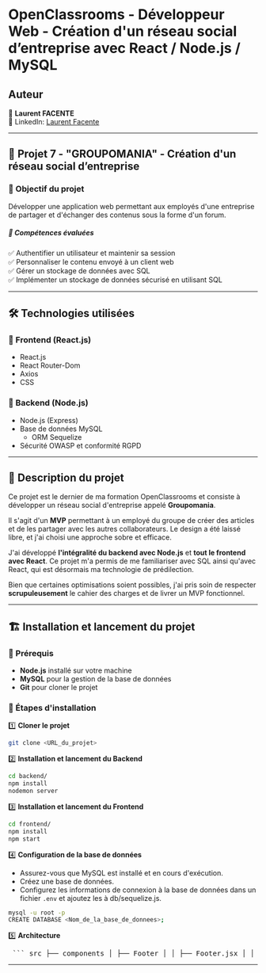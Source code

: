 #

# OpenClassrooms - Développeur Web - Création d'un réseau social d’entreprise avec React / Node.js / MySQL

## Auteur

👤 **Laurent FACENTE**\
📎 LinkedIn: [Laurent Facente](https://www.linkedin.com/in/laurentFacente/ "Visitez mon profil LinkedIn")

---

## 📌 Projet 7 - "GROUPOMANIA" - Création d'un réseau social d’entreprise

### 🎯 Objectif du projet

Développer une application web permettant aux employés d'une entreprise de partager et d'échanger des contenus sous la forme d'un forum.

##### 🚀 Compétences évaluées

✅ Authentifier un utilisateur et maintenir sa session\
✅ Personnaliser le contenu envoyé à un client web\
✅ Gérer un stockage de données avec SQL\
✅ Implémenter un stockage de données sécurisé en utilisant SQL

---

## 🛠 Technologies utilisées

### 🔹 Frontend (React.js)

- React.js
- React Router-Dom
- Axios
- CSS

### 🔹 Backend (Node.js)

- Node.js (Express)
- Base de données MySQL
  - ORM Sequelize
- Sécurité OWASP et conformité RGPD

---

## 📝 Description du projet

Ce projet est le dernier de ma formation OpenClassrooms et consiste à développer un réseau social d'entreprise appelé **Groupomania**.

Il s'agit d'un **MVP** permettant à un employé du groupe de créer des articles et de les partager avec les autres collaborateurs. Le design a été laissé libre, et j'ai choisi une approche sobre et efficace.

J'ai développé **l'intégralité du backend avec Node.js** et **tout le frontend avec React**. Ce projet m'a permis de me familiariser avec SQL ainsi qu'avec React, qui est désormais ma technologie de prédilection.

Bien que certaines optimisations soient possibles, j'ai pris soin de respecter **scrupuleusement** le cahier des charges et de livrer un MVP fonctionnel.

---

## 🏗 Installation et lancement du projet

### 🔧 Prérequis

- **Node.js** installé sur votre machine
- **MySQL** pour la gestion de la base de données
- **Git** pour cloner le projet

### 🚀 Étapes d'installation

1️⃣ **Cloner le projet**

```sh
git clone <URL_du_projet>
```

2️⃣ **Installation et lancement du Backend**

```sh
cd backend/
npm install
nodemon server
```

3️⃣ **Installation et lancement du Frontend**

```sh
cd frontend/
npm install
npm start
```

4️⃣ **Configuration de la base de données**

- Assurez-vous que MySQL est installé et en cours d'exécution.
- Créez une base de données.
- Configurez les informations de connexion à la base de données dans un fichier `.env` et ajoutez les à db/sequelize.js.

```sh
mysql -u root -p
CREATE DATABASE <Nom_de_la_base_de_donnees>;
```

5️⃣ **Architecture**

<pre> ``` src ├── components │ ├── Footer │ │ ├── Footer.jsx │ │ └── Footer.module.css │ ├── Header │ │ ├── Header.jsx │ │ └── Header.module.css │ ├── Button │ │ ├── Button.jsx │ │ └── Button.module.css ├── hooks │ ├── useAuth.js │ ├── useFetch.js ├── pages │ ├── Login │ │ ├── Login.jsx │ │ ├── Login.module.css │ │ └── index.js │ ├── Register │ │ ├── Register.jsx │ │ ├── Register.module.css │ │ └── index.js │ ├── Feed │ │ ├── Feed.jsx │ │ ├── Feed.module.css │ │ └── index.js ├── services │ ├── api.js │ ├── authService.js ├── utils │ ├── validation.js │ ├── helpers.js ├── App.jsx ├── index.js ``` </pre>

---
